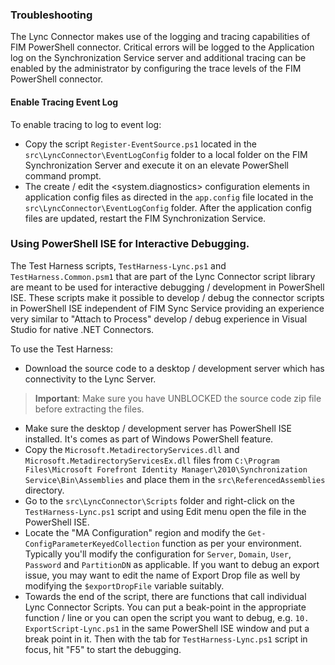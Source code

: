 ### Troubleshooting

The Lync Connector makes use of the logging and tracing capabilities of FIM PowerShell connector. Critical errors will be logged to the Application log on the Synchronization Service server and additional tracing can be enabled by the administrator by configuring the trace levels of the FIM PowerShell connector.

#### Enable Tracing Event Log

To enable tracing to log to event log:

* Copy the script `Register-EventSource.ps1` located in the `src\LyncConnector\EventLogConfig` folder to a local folder on the FIM Synchronization Server and execute it on an elevate PowerShell command prompt.
* The create / edit the <system.diagnostics> configuration elements in application config files as directed in the `app.config` file located in the `src\LyncConnector\EventLogConfig` folder. After the application config files are updated, restart the FIM Synchronization Service.

### Using PowerShell ISE for Interactive Debugging.

The Test Harness scripts, `TestHarness-Lync.ps1` and `TestHarness.Common.psm1` that are part of the Lync Connector script library are meant to be used for interactive debugging / development in PowerShell ISE. These scripts make it possible to develop / debug the connector scripts in PowerShell ISE independent of FIM Sync Service providing an experience very similar to "Attach to Process" develop / debug experience in Visual Studio for native .NET Connectors.

To use the Test Harness:

* Download the source code to a desktop / development server which has connectivity to the Lync Server.

> **Important**: Make sure you have UNBLOCKED the source code zip file before extracting the files.

* Make sure the desktop / development server has PowerShell ISE installed. It's comes as part of Windows PowerShell feature. 
* Copy the `Microsoft.MetadirectoryServices.dll` and `Microsoft.MetadirectoryServicesEx.dll` files from `C:\Program Files\Microsoft Forefront Identity Manager\2010\Synchronization Service\Bin\Assemblies` and place them in the `src\ReferencedAssemblies` directory.
* Go to the `src\LyncConnector\Scripts` folder and right-click on the `TestHarness-Lync.ps1` script and using Edit menu open the file in the PowerShell ISE.
* Locate the "MA Configuration" region and modify the `Get-ConfigParameterKeyedCollection` function as per your environment. Typically you'll modify the configuration for `Server`, `Domain`, `User`, `Password` and `PartitionDN` as applicable. If you want to debug an export issue, you may want to edit the name of Export Drop file as well by modifying the `$exportDropFile` variable suitably.
* Towards the end of the script, there are functions that call individual Lync Connector Scripts. You can put a beak-point in the appropriate function / line or you can open the script you want to debug, e.g. `10. ExportScript-Lync.ps1` in the same PowerShell ISE window and put a break point in it. Then with the tab for `TestHarness-Lync.ps1` script in focus, hit "F5" to start the debugging.
